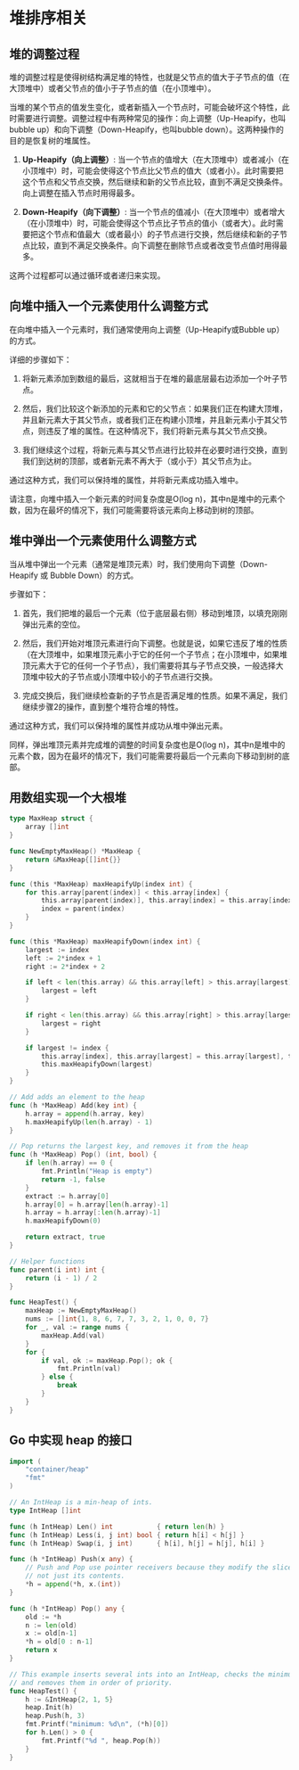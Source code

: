 # 堆排序相关

## 堆的调整过程

堆的调整过程是使得树结构满足堆的特性，也就是父节点的值大于子节点的值（在大顶堆中）或者父节点的值小于子节点的值（在小顶堆中）。

当堆的某个节点的值发生变化，或者新插入一个节点时，可能会破坏这个特性，此时需要进行调整。调整过程中有两种常见的操作：向上调整（Up-Heapify，也叫bubble up）和向下调整（Down-Heapify，也叫bubble down）。这两种操作的目的是恢复树的堆属性。

1. **Up-Heapify（向上调整）**: 当一个节点的值增大（在大顶堆中）或者减小（在小顶堆中）时，可能会使得这个节点比父节点的值大（或者小）。此时需要把这个节点和父节点交换，然后继续和新的父节点比较，直到不满足交换条件。向上调整在插入节点时用得最多。

2. **Down-Heapify（向下调整）**: 当一个节点的值减小（在大顶堆中）或者增大（在小顶堆中）时，可能会使得这个节点比子节点的值小（或者大）。此时需要把这个节点和值最大（或者最小）的子节点进行交换，然后继续和新的子节点比较，直到不满足交换条件。向下调整在删除节点或者改变节点值时用得最多。

这两个过程都可以通过循环或者递归来实现。

## 向堆中插入一个元素使用什么调整方式

在向堆中插入一个元素时，我们通常使用向上调整（Up-Heapify或Bubble up）的方式。

详细的步骤如下：

1. 将新元素添加到数组的最后，这就相当于在堆的最底层最右边添加一个叶子节点。

2. 然后，我们比较这个新添加的元素和它的父节点：如果我们正在构建大顶堆，并且新元素大于其父节点，或者我们正在构建小顶堆，并且新元素小于其父节点，则违反了堆的属性。在这种情况下，我们将新元素与其父节点交换。

3. 我们继续这个过程，将新元素与其父节点进行比较并在必要时进行交换，直到我们到达树的顶部，或者新元素不再大于（或小于）其父节点为止。

通过这种方式，我们可以保持堆的属性，并将新元素成功插入堆中。

请注意，向堆中插入一个新元素的时间复杂度是O(log n)，其中n是堆中的元素个数，因为在最坏的情况下，我们可能需要将该元素向上移动到树的顶部。

## 堆中弹出一个元素使用什么调整方式

当从堆中弹出一个元素（通常是堆顶元素）时，我们使用向下调整（Down-Heapify 或 Bubble Down）的方式。

步骤如下：

1. 首先，我们把堆的最后一个元素（位于底层最右侧）移动到堆顶，以填充刚刚弹出元素的空位。

2. 然后，我们开始对堆顶元素进行向下调整。也就是说，如果它违反了堆的性质（在大顶堆中，如果堆顶元素小于它的任何一个子节点；在小顶堆中，如果堆顶元素大于它的任何一个子节点），我们需要将其与子节点交换，一般选择大顶堆中较大的子节点或小顶堆中较小的子节点进行交换。

3. 完成交换后，我们继续检查新的子节点是否满足堆的性质。如果不满足，我们继续步骤2的操作，直到整个堆符合堆的特性。

通过这种方式，我们可以保持堆的属性并成功从堆中弹出元素。

同样，弹出堆顶元素并完成堆的调整的时间复杂度也是O(log n)，其中n是堆中的元素个数，因为在最坏的情况下，我们可能需要将最后一个元素向下移动到树的底部。

## 用数组实现一个大根堆

```go
type MaxHeap struct {
	array []int
}

func NewEmptyMaxHeap() *MaxHeap {
	return &MaxHeap{[]int{}}
}

func (this *MaxHeap) maxHeapifyUp(index int) {
	for this.array[parent(index)] < this.array[index] {
		this.array[parent(index)], this.array[index] = this.array[index], this.array[parent(index)]
		index = parent(index)
	}
}

func (this *MaxHeap) maxHeapifyDown(index int) {
	largest := index
	left := 2*index + 1
	right := 2*index + 2

	if left < len(this.array) && this.array[left] > this.array[largest] {
		largest = left
	}

	if right < len(this.array) && this.array[right] > this.array[largest] {
		largest = right
	}

	if largest != index {
		this.array[index], this.array[largest] = this.array[largest], this.array[index]
		this.maxHeapifyDown(largest)
	}
}

// Add adds an element to the heap
func (h *MaxHeap) Add(key int) {
	h.array = append(h.array, key)
	h.maxHeapifyUp(len(h.array) - 1)
}

// Pop returns the largest key, and removes it from the heap
func (h *MaxHeap) Pop() (int, bool) {
	if len(h.array) == 0 {
		fmt.Println("Heap is empty")
		return -1, false
	}
	extract := h.array[0]
	h.array[0] = h.array[len(h.array)-1]
	h.array = h.array[:len(h.array)-1]
	h.maxHeapifyDown(0)

	return extract, true
}

// Helper functions
func parent(i int) int {
	return (i - 1) / 2
}

func HeapTest() {
	maxHeap := NewEmptyMaxHeap()
	nums := []int{1, 8, 6, 7, 7, 3, 2, 1, 0, 0, 7}
	for _, val := range nums {
		maxHeap.Add(val)
	}
	for {
		if val, ok := maxHeap.Pop(); ok {
			fmt.Println(val)
		} else {
			break
		}
	}
}
```

## Go 中实现 heap 的接口

```go
import (
	"container/heap"
	"fmt"
)

// An IntHeap is a min-heap of ints.
type IntHeap []int

func (h IntHeap) Len() int           { return len(h) }
func (h IntHeap) Less(i, j int) bool { return h[i] < h[j] }
func (h IntHeap) Swap(i, j int)      { h[i], h[j] = h[j], h[i] }

func (h *IntHeap) Push(x any) {
	// Push and Pop use pointer receivers because they modify the slice's length,
	// not just its contents.
	*h = append(*h, x.(int))
}

func (h *IntHeap) Pop() any {
	old := *h
	n := len(old)
	x := old[n-1]
	*h = old[0 : n-1]
	return x
}

// This example inserts several ints into an IntHeap, checks the minimum,
// and removes them in order of priority.
func HeapTest() {
	h := &IntHeap{2, 1, 5}
	heap.Init(h)
	heap.Push(h, 3)
	fmt.Printf("minimum: %d\n", (*h)[0])
	for h.Len() > 0 {
		fmt.Printf("%d ", heap.Pop(h))
	}
}
```

